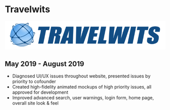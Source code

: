 # Travelwits
![Travelwits Logo](/images/travelwits/travelwits.png)
## May 2019 - August 2019

* Diagnosed UI/UX issues throughout website, presented issues by priority to cofounder
* Created high-fidelity animated mockups of high priority issues, all approved for development
* Improved advanced search, user warnings, login form, home page, overall site look & feel
